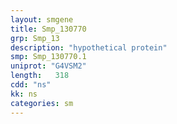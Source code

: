 ```yaml
---
layout: smgene
title: Smp_130770
grp: Smp_13
description: "hypothetical protein"
smp: Smp_130770.1
uniprot: "G4VSM2"
length:   318
cdd: "ns"
kk: ns
categories: sm
---
```

